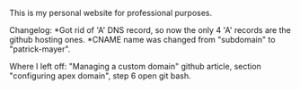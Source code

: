 This is my personal website for professional purposes.








Changelog:
*Got rid of 'A' DNS record, so now the only 4 'A' records are the github hosting ones.
*CNAME name was changed from "subdomain" to "patrick-mayer".

Where I left off:
"Managing a custom domain" github article, section "configuring apex domain", step 6 open git bash.
